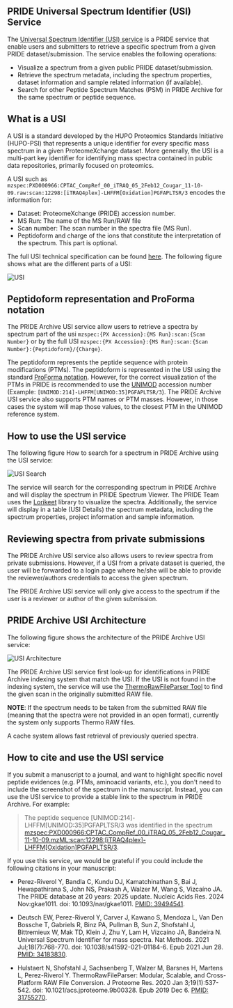 
## PRIDE Universal Spectrum Identifier (USI) Service 

The [Universal Spectrum Identifier (USI) service](https://www.ebi.ac.uk/pride/archive/usi) is a PRIDE service that enable users and submitters to retrieve a specific spectrum from a given PRIDE dataset/submission. The service enables the following operations: 

- Visualize a spectrum from a given public PRIDE dataset/submission.
- Retrieve the spectrum metadata, including the spectrum properties, dataset information and sample related information (if available).
- Search for other Peptide Spectrum Matches (PSM) in PRIDE Archive for the same spectrum or peptide sequence. 

## What is a USI

A USI is a standard developed by the HUPO Proteomics Standards Initiative (HUPO-PSI) that represents a unique identifier for every specific mass spectrum in a given ProteomeXchange dataset. More generally, the USI is a multi-part key identifier for identifying mass spectra contained in public data repositories, primarily focused on proteomics. 

A USI such as `mzspec:PXD000966:CPTAC_CompRef_00_iTRAQ_05_2Feb12_Cougar_11-10-09.raw:scan:12298:[iTRAQ4plex]-LHFFM[Oxidation]PGFAPLTSR/3` encodes the information for: 

- Dataset: ProteomeXchange (PRIDE) accession number.
- MS Run: The name of the MS Run/RAW file 
- Scan number: The scan number in the spectra file (MS Run).
- Peptidoform and charge of the ions that constitute the  interpretation of the spectrum. This part is optional. 

The full USI technical specification can be found [here](https://psidev.info/sites/default/files/2021-07/USI_FullSpecification_1.0.0_FINAL.pdf). The following figure shows what are the different parts of a USI: 

![USI](https://psidev.info/sites/default/files/inline-images/USI_examples_0.png)

## Peptidoform representation and ProForma notation 

The PRIDE Archive USI service allow users to retrieve a spectra by spectrum part of the usi `mzspec:{PX Accession}:{MS Run}:scan:{Scan Number}` or by the full USI `mzspec:{PX Accession}:{MS Run}:scan:{Scan Number}:{Peptidoform}/{Charge}`.

The peptidoform represents the peptide sequence with protein modifications (PTMs). The peptidoform is represented in the USI using the standard [ProForma notation](https://github.com/HUPO-PSI/ProForma/blob/master/SpecDocument/Release_v2.0/ProForma_v2_Final.pdf). However, for the correct visualization of the PTMs in PRIDE is recommended to use the [UNIMOD](https://www.unimod.org/) accession number (Example: `[UNIMOD:214]-LHFFM[UNIMOD:35]PGFAPLTSR/3`). The PRIDE Archive USI service also supports PTM names or PTM masses. However, in those cases the system will map those values, to the closest PTM in the UNIMOD reference system. 

## How to use the USI service

The following figure How to search for a spectrum in PRIDE Archive using the USI service:

![USI Search](../markdown/usi/images/viz.png)

The service will search for the corresponding spectrum in PRIDE Archive and will display the spectrum in PRIDE Spectrum Viewer. The PRIDE Team uses the [Lorikeet](https://github.com/UWPR/Lorikeet/) library to visualize the spectra. Additionally, the service will display in a table (USI Details) the spectrum metadata, including the spectrum properties, project information and sample information.

## Reviewing spectra from private submissions 

The PRIDE Archive USI service also allows users to review spectra from private submissions. However, if a USI from a private dataset is queried, the user will be forwarded to a login page where he/she will be able to provide the reviewer/authors credentials to access the given spectrum.

The PRIDE Archive USI service will only give access to the spectrum if the user is a reviewer or author of the given submission.

## PRIDE Archive USI Architecture 

The following figure shows the architecture of the PRIDE Archive USI service:

![USI Architecture](../markdown/usi/images/architecture.png)

The PRIDE Archive USI service first look-up for identifications in PRIDE Archive indexing system that match the USI. If the USI is not found in the indexing system, the service will use the [ThermoRawFileParser Tool](https://github.com/compomics/ThermoRawFileParser) to find the given scan in the originally submitted RAW file. 

**NOTE**: If the spectrum needs to be taken from the submitted RAW file (meaning that the spectra were not provided in an open format), currently the system only supports Thermo RAW files.

A cache system allows fast retrieval of previously queried spectra.

## How to cite and use the USI service

If you submit a manuscript to a journal, and want to highlight specific novel peptide evidences (e.g. PTMs, aminoacid variants, etc.), you don't need to include the screenshot of the spectrum in the manuscript. Instead, you can use the USI service to provide a stable link to the spectrum in PRIDE Archive. For example: 

> The peptide sequence [UNIMOD:214]-LHFFM[UNIMOD:35]PGFAPLTSR/3 was identified in the spectrum [mzspec:PXD000966:CPTAC_CompRef_00_iTRAQ_05_2Feb12_Cougar_11-10-09.mzML:scan:12298:[iTRAQ4plex]-LHFFM[Oxidation]PGFAPLTSR/3](https://www.ebi.ac.uk/pride/archive/usi?usi=mzspec:PXD000966:CPTAC_CompRef_00_iTRAQ_05_2Feb12_Cougar_11-10-09.mzML:scan:12298:[iTRAQ4plex]-LHFFM[Oxidation]PGFAPLTSR/3).

If you use this service, we would be grateful if you could include the following citations in your manuscript: 

- Perez-Riverol Y, Bandla C, Kundu DJ, Kamatchinathan S, Bai J, Hewapathirana S, John NS, Prakash A, Walzer M, Wang S, Vizcaíno JA. The PRIDE database at 20 years: 2025 update. Nucleic Acids Res. 2024 Nov:gkae1011. doi: 10.1093/nar/gkae1011. [PMID: 39494541](https://academic.oup.com/nar/advance-article/doi/10.1093/nar/gkae1011/7874848).

- Deutsch EW, Perez-Riverol Y, Carver J, Kawano S, Mendoza L, Van Den Bossche T, Gabriels R, Binz PA, Pullman B, Sun Z, Shofstahl J, Bittremieux W, Mak TD, Klein J, Zhu Y, Lam H, Vizcaíno JA, Bandeira N. Universal Spectrum Identifier for mass spectra. Nat Methods. 2021 Jul;18(7):768-770. doi: 10.1038/s41592-021-01184-6. Epub 2021 Jun 28. [PMID: 34183830](https://www.nature.com/articles/s41592-021-01184-6).

- Hulstaert N, Shofstahl J, Sachsenberg T, Walzer M, Barsnes H, Martens L, Perez-Riverol Y. ThermoRawFileParser: Modular, Scalable, and Cross-Platform RAW File Conversion. J Proteome Res. 2020 Jan 3;19(1):537-542. doi: 10.1021/acs.jproteome.9b00328. Epub 2019 Dec 6. [PMID: 31755270](https://pubs.acs.org/doi/10.1021/acs.jproteome.9b00328).
